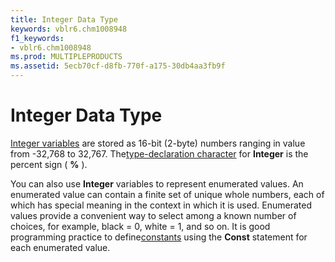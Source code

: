 ```yaml
---
title: Integer Data Type
keywords: vblr6.chm1008948
f1_keywords:
- vblr6.chm1008948
ms.prod: MULTIPLEPRODUCTS
ms.assetid: 5ecb70cf-d8fb-770f-a175-30db4aa3fb9f
---
```



# Integer Data Type

[Integer variables](vbe-glossary.md) are stored as 16-bit (2-byte) numbers ranging in value from -32,768 to 32,767. The[type-declaration character](vbe-glossary.md) for **Integer** is the percent sign ( **%** ).

You can also use  **Integer** variables to represent enumerated values. An enumerated value can contain a finite set of unique whole numbers, each of which has special meaning in the context in which it is used. Enumerated values provide a convenient way to select among a known number of choices, for example, black = 0, white = 1, and so on. It is good programming practice to define[constants](vbe-glossary.md) using the **Const** statement for each enumerated value.


